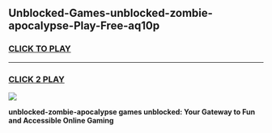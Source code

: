 
## Unblocked-Games-unblocked-zombie-apocalypse-Play-Free-aq10p
<h3>
<a href="https://premium76.site?title=unblocked-zombie-apocalypse&ref=23A">CLICK TO PLAY</a></h3>
<hr>

<h3>
<a href="https://premium76.site?title=unblocked-zombie-apocalypse&ref=23A">CLICK 2 PLAY</a>
  
</h3>

<a href="https://premium76.site?title=unblocked-zombie-apocalypse&ref=23A"><img src="https://clearcache.store/games.png"></a>


**unblocked-zombie-apocalypse games unblocked: Your Gateway to Fun and Accessible Online Gaming**
